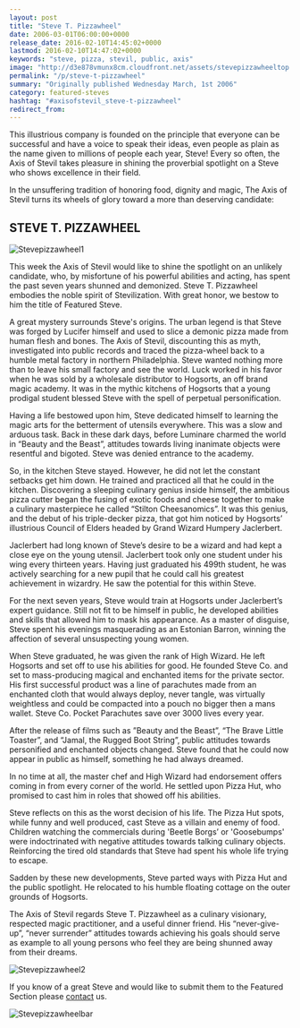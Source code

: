 ```yaml
---
layout: post
title: "Steve T. Pizzawheel"
date: 2006-03-01T06:00:00+0000
release_date: 2016-02-10T14:45:02+0000
lastmod: 2016-02-10T14:47:02+0000
keywords: "steve, pizza, stevil, public, axis"
image: "http://d3e878vmunx8cm.cloudfront.net/assets/stevepizzawheeltop.gif"
permalink: "/p/steve-t-pizzawheel"
summary: "Originally published Wednesday March, 1st 2006"
category: featured-steves
hashtag: "#axisofstevil_steve-t-pizzawheel"
redirect_from:
---
```


[id_1]: http://d3e878vmunx8cm.cloudfront.net/assets/stevepizzawheeltop.gif "Stevepizzawheel1"[id_2]: http://d3e878vmunx8cm.cloudfront.net/assets/stevepizzawheelbottom.gif "Stevepizzawheel2"[id_3]: http://d3e878vmunx8cm.cloudfront.net/assets/stevepizzawheelmural.gif "Stevepizzawheelbar"
This illustrious company is founded on the principle that everyone can be successful and have a voice to speak their ideas, even people as plain as the name given to millions of people each year, Steve! Every so often, the Axis of Stevil takes pleasure in shining the proverbial spotlight on a Steve who shows excellence in their field.

In the unsuffering tradition of honoring food, dignity and magic, The Axis of Stevil turns its wheels of glory toward a more than deserving candidate:

## STEVE T. PIZZAWHEEL ##

![Stevepizzawheel1][id_1]

This week the Axis of Stevil would like to shine the spotlight on an unlikely candidate, who, by misfortune of his powerful abilities and acting, has spent the past seven years shunned and demonized. Steve T. Pizzawheel embodies the noble spirit of Stevilization. With great honor, we bestow to him the title of Featured Steve. 

A great mystery surrounds Steve's origins. The urban legend is that Steve was forged by Lucifer himself and used to slice a demonic pizza made from human flesh and bones. The Axis of Stevil, discounting this as myth, investigated into public records and traced the pizza-wheel back to a humble metal factory in northern Philadelphia. Steve wanted nothing more than to leave his small factory and see the world. Luck worked in his favor when he was sold by a wholesale distributor to Hogsorts, an off brand magic academy. It was in the mythic kitchens of Hogsorts that a young prodigal student blessed Steve with the spell of perpetual personification. 

Having a life bestowed upon him, Steve dedicated himself to learning the magic arts for the betterment of utensils everywhere. This was a slow and arduous task. Back in these dark days, before Luminare charmed the world in “Beauty and the Beast”, attitudes towards living inanimate objects were resentful and bigoted. Steve was denied entrance to the academy.

So, in the kitchen Steve stayed. However, he did not let the constant setbacks get him down. He trained and practiced all that he could in the kitchen. Discovering a sleeping culinary genius inside himself, the ambitious pizza cutter began the fusing of exotic foods and cheese together to make a culinary masterpiece he called “Stilton Cheesanomics”. It was this genius, and the debut of his triple-decker pizza, that got him noticed by Hogsorts’ illustrious Council of Elders headed by Grand Wizard Humpery Jaclerbert. 

Jaclerbert had long known of Steve’s desire to be a wizard and had kept a close eye on the young utensil. Jaclerbert took only one student under his wing every thirteen years. Having just graduated his 499th student, he was actively searching for a new pupil that he could call his greatest achievement in wizardry. He saw the potential for this within Steve.

For the next seven years, Steve would train at Hogsorts under Jaclerbert’s expert guidance. Still not fit to be himself in public, he developed abilities and skills that allowed him to mask his appearance. As a master of disguise, Steve spent his evenings masquerading as an Estonian Barron, winning the affection of several unsuspecting young women. 

When Steve graduated, he was given the rank of High Wizard. He left Hogsorts and set off to use his abilities for good. He founded Steve Co. and set to mass-producing magical and enchanted items for the private sector. His first successful product was a line of parachutes made from an enchanted cloth that would always deploy, never tangle, was virtually weightless and could be compacted into a pouch no bigger then a mans wallet. Steve Co. Pocket Parachutes save over 3000 lives every year.

After the release of films such as ”Beauty and the Beast”, “The Brave Little Toaster”, and “Jamal, the Rugged Boot String”, public attitudes towards personified and enchanted objects changed. Steve found that he could now appear in public as himself, something he had always dreamed. 

In no time at all, the master chef and High Wizard had endorsement offers coming in from every corner of the world. He settled upon Pizza Hut, who promised to cast him in roles that showed off his abilities.

Steve reflects on this as the worst decision of his life. The Pizza Hut spots, while funny and well produced, cast Steve as a villain and enemy of food. Children watching the commercials during 'Beetle Borgs’ or 'Goosebumps' were indoctrinated with negative attitudes towards talking culinary objects. Reinforcing the tired old standards that Steve had spent his whole life trying to escape.

Sadden by these new developments, Steve parted ways with Pizza Hut and the public spotlight. He relocated to his humble floating cottage on the outer grounds of Hogsorts.

The Axis of Stevil regards Steve T. Pizzawheel as a culinary visionary, respected magic practitioner, and a useful dinner friend. His “never-give-up”, “never surrender” attitudes towards achieving his goals should serve as example to all young persons who feel they are being shunned away from their dreams.

![Stevepizzawheel2][id_2]

If you know of a great Steve and would like to submit them to the Featured Section please [contact](/contact) us.

![Stevepizzawheelbar][id_3]
